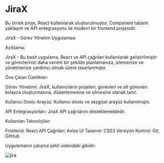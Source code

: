 ﻿# JiraX
Bu örnek proje, React kullanılarak oluşturulmuştur. Component tabanlı yaklaşım ve API entegrasyonu ile modern bir frontend projesidir.

JiraX - Görev Yönetim Uygulaması

Açıklama:

JiraX - Bu basit uygulama, React ve API çağrıları kullanılarak geliştirilmiştir ve görevlerinizi daha verimli bir şekilde planlamanıza, izlemenize ve yönetmenize yardımcı olmak üzere tasarlanmıştır.

Öne Çıkan Özellikler:

Görev Yönetimi: JiraX, kullanıcıların projeleri, görevleri ve alt görevleri kolayca oluşturmasına, düzenlemesine ve silmesine olanak tanır.

Kullanıcı Dostu Arayüz: Kullanıcı dostu ve sezgisel arayüz kullanılmıştır.

API Entegrasyonları: JiraX API çağrılarını desteklemektedir.

Kullanılan Teknolojiler:

Frontend: React API Çağrıları: Axios UI Tasarım: CSS3 Versiyon Kontrol: Git, GitHub

Uygulamanın çalışma şekli videodaki gibidir:

![jira](https://github.com/salginerdi/JiraX_React.js/assets/110611268/910db7b3-b4ae-459a-8f7c-85812f360a07)

